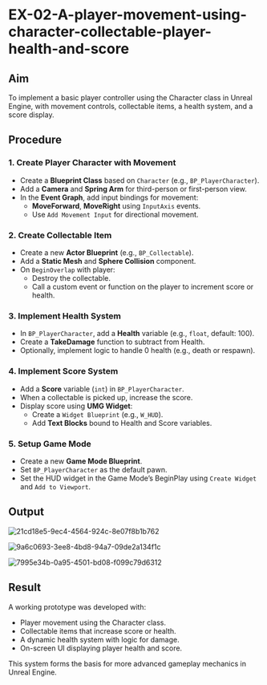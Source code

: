 # EX-02-A-player-movement-using-character-collectable-player-health-and-score


## Aim
To implement a basic player controller using the Character class in Unreal Engine, with movement controls, collectable items, a health system, and a score display.

## Procedure

### 1. Create Player Character with Movement
- Create a **Blueprint Class** based on `Character` (e.g., `BP_PlayerCharacter`).
- Add a **Camera** and **Spring Arm** for third-person or first-person view.
- In the **Event Graph**, add input bindings for movement:
  - **MoveForward**, **MoveRight** using `InputAxis` events.
  - Use `Add Movement Input` for directional movement.

### 2. Create Collectable Item
- Create a new **Actor Blueprint** (e.g., `BP_Collectable`).
- Add a **Static Mesh** and **Sphere Collision** component.
- On `BeginOverlap` with player:
  - Destroy the collectable.
  - Call a custom event or function on the player to increment score or health.

### 3. Implement Health System
- In `BP_PlayerCharacter`, add a **Health** variable (e.g., `float`, default: 100).
- Create a **TakeDamage** function to subtract from Health.
- Optionally, implement logic to handle 0 health (e.g., death or respawn).

### 4. Implement Score System
- Add a **Score** variable (`int`) in `BP_PlayerCharacter`.
- When a collectable is picked up, increase the score.
- Display score using **UMG Widget**:
  - Create a `Widget Blueprint` (e.g., `W_HUD`).
  - Add **Text Blocks** bound to Health and Score variables.

### 5. Setup Game Mode
- Create a new **Game Mode Blueprint**.
- Set `BP_PlayerCharacter` as the default pawn.
- Set the HUD widget in the Game Mode’s BeginPlay using `Create Widget` and `Add to Viewport`.

## Output

![21cd18e5-9ec4-4564-924c-8e07f8b1b762](https://github.com/user-attachments/assets/b5a5b22e-1e24-4d4b-a100-373233dcfab6)

![9a6c0693-3ee8-4bd8-94a7-09de2a134f1c](https://github.com/user-attachments/assets/5b28f376-6367-4cc8-aee3-3e7628045efe) 


![7995e34b-0a95-4501-bd08-f099c79d6312](https://github.com/user-attachments/assets/ab1c690c-3d5b-4de9-b9b0-44cbf849ef2e)



## Result
A working prototype was developed with:
- Player movement using the Character class.
- Collectable items that increase score or health.
- A dynamic health system with logic for damage.
- On-screen UI displaying player health and score.

This system forms the basis for more advanced gameplay mechanics in Unreal Engine.

